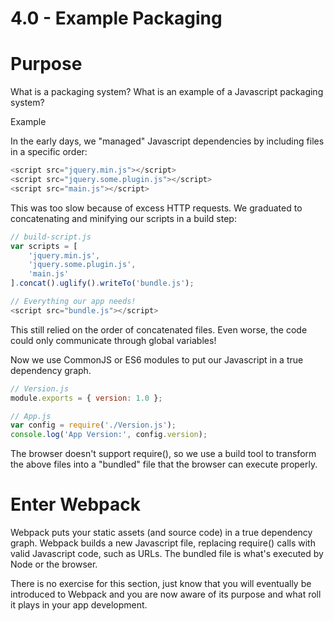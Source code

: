 # 4.0 - Example Packaging

# Purpose
What is a packaging system?  What is an example of a Javascript packaging system?

Example 

In the early days, we "managed" Javascript dependencies by including files in a specific order:

````js
<script src="jquery.min.js"></script>  
<script src="jquery.some.plugin.js"></script>  
<script src="main.js"></script>  
````

This was too slow because of excess HTTP requests. We graduated to concatenating and minifying our scripts in a build step:

````js
// build-script.js
var scripts = [  
    'jquery.min.js',
    'jquery.some.plugin.js',
    'main.js'
].concat().uglify().writeTo('bundle.js');

// Everything our app needs!
<script src="bundle.js"></script> 
````

This still relied on the order of concatenated files. Even worse, the code could only communicate through global variables!

Now we use CommonJS or ES6 modules to put our Javascript in a true dependency graph. 

````js
// Version.js
module.exports = { version: 1.0 };

// App.js
var config = require('./Version.js');  
console.log('App Version:', config.version);
````

The browser doesn't support require(), so we use a build tool to transform the above files into a "bundled" file that the browser can execute properly.

# Enter Webpack

Webpack puts your static assets (and source code) in a true dependency graph.
Webpack builds a new Javascript file, replacing require() calls with valid Javascript code, such as URLs. The bundled file is what's executed by Node or the browser.

There is no exercise for this section, just know that you will eventually be introduced to Webpack and you are now aware of its purpose and what roll it plays in your app development.
